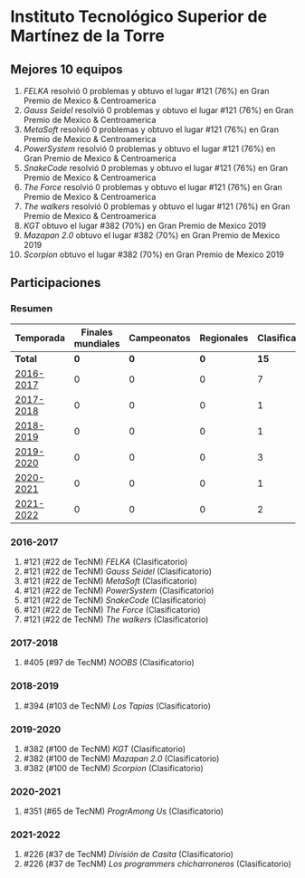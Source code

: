 # Instituto Tecnológico Superior de Martínez de la Torre

## Mejores 10 equipos

1. _FELKA_ resolvió 0 problemas y obtuvo el lugar #121 (76%) en Gran Premio de Mexico & Centroamerica
1. _Gauss Seidel_ resolvió 0 problemas y obtuvo el lugar #121 (76%) en Gran Premio de Mexico & Centroamerica
1. _MetaSoft_ resolvió 0 problemas y obtuvo el lugar #121 (76%) en Gran Premio de Mexico & Centroamerica
1. _PowerSystem_ resolvió 0 problemas y obtuvo el lugar #121 (76%) en Gran Premio de Mexico & Centroamerica
1. _SnakeCode_ resolvió 0 problemas y obtuvo el lugar #121 (76%) en Gran Premio de Mexico & Centroamerica
1. _The Force_ resolvió 0 problemas y obtuvo el lugar #121 (76%) en Gran Premio de Mexico & Centroamerica
1. _The walkers_ resolvió 0 problemas y obtuvo el lugar #121 (76%) en Gran Premio de Mexico & Centroamerica
1. _KGT_ obtuvo el lugar #382 (70%) en Gran Premio de Mexico 2019
1. _Mazapan 2.0_ obtuvo el lugar #382 (70%) en Gran Premio de Mexico 2019
1. _Scorpion_ obtuvo el lugar #382 (70%) en Gran Premio de Mexico 2019

## Participaciones

### Resumen

| Temporada | Finales mundiales | Campeonatos | Regionales | Clasificatorios | Equipos |
| --- | --- | --- | --- | --- | --- |
| **Total** | **0** | **0** | **0** | **15** | **15** |
| [2016-2017](#2016-2017) | 0 | 0 | 0 | 7 | 7 |
| [2017-2018](#2017-2018) | 0 | 0 | 0 | 1 | 1 |
| [2018-2019](#2018-2019) | 0 | 0 | 0 | 1 | 1 |
| [2019-2020](#2019-2020) | 0 | 0 | 0 | 3 | 3 |
| [2020-2021](#2020-2021) | 0 | 0 | 0 | 1 | 1 |
| [2021-2022](#2021-2022) | 0 | 0 | 0 | 2 | 2 |

### 2016-2017

1. #121 (#22 de TecNM) _FELKA_ (Clasificatorio)
1. #121 (#22 de TecNM) _Gauss Seidel_ (Clasificatorio)
1. #121 (#22 de TecNM) _MetaSoft_ (Clasificatorio)
1. #121 (#22 de TecNM) _PowerSystem_ (Clasificatorio)
1. #121 (#22 de TecNM) _SnakeCode_ (Clasificatorio)
1. #121 (#22 de TecNM) _The Force_ (Clasificatorio)
1. #121 (#22 de TecNM) _The walkers_ (Clasificatorio)

### 2017-2018

1. #405 (#97 de TecNM) _NOOBS_ (Clasificatorio)

### 2018-2019

1. #394 (#103 de TecNM) _Los Tapias_ (Clasificatorio)

### 2019-2020

1. #382 (#100 de TecNM) _KGT_ (Clasificatorio)
1. #382 (#100 de TecNM) _Mazapan 2.0_ (Clasificatorio)
1. #382 (#100 de TecNM) _Scorpion_ (Clasificatorio)

### 2020-2021

1. #351 (#65 de TecNM) _ProgrAmong Us_ (Clasificatorio)

### 2021-2022

1. #226 (#37 de TecNM) _División de Casita_ (Clasificatorio)
1. #226 (#37 de TecNM) _Los programmers chicharroneros_ (Clasificatorio)



